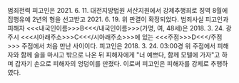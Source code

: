 범죄전력
피고인은 2021. 6. 11. 대전지방법원 서산지원에서 강제추행죄로 징역 8월에 집행유예 2년의 형을 선고받고 2021. 6. 19. 위 판결이 확정되었다.
범죄사실
피고인과 피해자 <<<내국인이름>>>B<<</내국인이름>>>(가명, 여, 48세)은 2018. 3. 24. 광주시 <<<시아래주소>>>C<<</시아래주소>>>에 있는 <<<주점>>>D<<</주점>>> 주점에서 처음 만난 사이이다.
피고인은 2018. 3. 24. 03:00경 위 주점에서 피해자와 함께 술을 마시고 밖으로 나온 뒤 피해자에게 "너 예쁘다, 함께 모텔에 가자"고 하며 갑자기 손으로 피해자의 엉덩이를 만졌다.
이로써 피고인은 피해자를 강제로 추행하였다.
